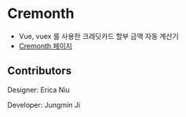 # Cremonth

- Vue, vuex 를 사용한 크레딧카드 할부 금액 자동 계산기
- [Cremonth 페이지](https://cremonth.firebaseapp.com/)



## Contributors

Designer: Erica Niu

Developer: Jungmin Ji
